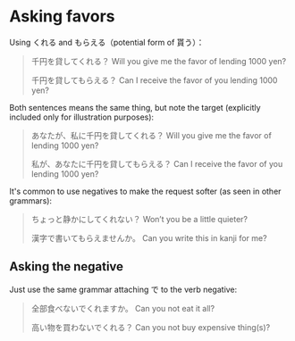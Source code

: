 # Asking favors

Using くれる and もらえる（potential form of 貰う）：

> 千円を貸してくれる？
> Will you give me the favor of lending 1000 yen?
> 
> 千円を貸してもらえる？
> Can I receive the favor of you lending 1000 yen?

Both sentences means the same thing, but note the target (explicitly included only for illustration purposes):

> あなたが、私に千円を貸してくれる？
> Will you give me the favor of lending 1000 yen?
> 
> 私が、あなたに千円を貸してもらえる？
> Can I receive the favor of you lending 1000 yen?

It's common to use negatives to make the request softer (as seen in other grammars):

> ちょっと静かにしてくれない？
> Won’t you be a little quieter?
> 
> 漢字で書いてもらえませんか。
> Can you write this in kanji for me?

## Asking the negative

Just use the same grammar attaching で to the verb negative:

> 全部食べないでくれますか。
> Can you not eat it all?
> 
> 高い物を買わないでくれる？
> Can you not buy expensive thing(s)?